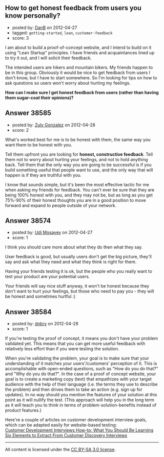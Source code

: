 ## How to get honest feedback from users you know personally?

- posted by: [DanB](https://stackexchange.com/users/-1/12057-danb) on 2012-04-27
- tagged: `getting-started`, `lean`, `customer-feedback`
- score: 3

I am about to build a proof-of-concept website, and I intend to build on it using  "Lean Startup" principles.  I have friends and acquaintances lined up to try it out, and I will solicit their feedback.  

The intended users are hikers and mountain bikers. My friends happen to be in this group. Obviously it would be nice to get feedback from users I don't know, but I have to start somewhere. So I'm looking for tips on how to ask questions so users won't worry about hurting my feelings.

**How can I make sure I get honest feedback from users (rather than having them sugar-coat their opinions)?**



## Answer 38585

- posted by: [Zuly Gonzalez](https://stackexchange.com/users/-1/2692-zuly-gonzalez) on 2012-04-28
- score: 2

What's worked best for me is to be honest with them, the same way you want them to be honest with you.

Tell them upfront you are looking for **honest, constructive feedback**. Tell them not to worry about hurting your feelings, and not to hold anything back. Tell them that the only way you are going to be successful is if you build something useful that people want to use, and the only way that will happen is if they are truthful with you.

I know that sounds simple, but it's been the most effective tactic for me when asking my friends for feedback. You can't ever be sure that they are being 100% honest with you, and they may not be, but as long as you get 75%-90% of their honest thoughts you are in a good position to move forward and expand to people outside of your network.  


## Answer 38574

- posted by: [Udi Mosayev](https://stackexchange.com/users/-1/17712-udi-mosayev) on 2012-04-27
- score: 1

I think you should care more about what they do then what they say.

User feedback is good, but usually users don't get the big picture, they'll say and ask what they need and what they think is right for them. 

Having your friends testing it is ok, but the people who you really want to test your product are your potential users. 

Your friends will say nice stuff anyway, it won't be honest because they don't want to hurt your feelings, but those who need to pay you - they will be honest and sometimes hurtful :)


## Answer 38584

- posted by: [dnbrv](https://stackexchange.com/users/-1/15284-dnbrv) on 2012-04-28
- score: 1

<p>If you're testing the proof of concept, it means you don't have your problem validated yet. This means that you can get more useful feedback with relatively less effort than if you were testing the solution.</p>

<p>When you're validating the problem, your goal is to make sure that your understanding of it matches your users'/customers' perception of it. This is accomplishable with open-ended questions, such as "How do you do that?" and "Why do you do that?". In the case of a proof of concept website, your goal is to create a marketing copy (text) that empathizes with your target audience with the help of their language (i.e. the terms they use to describe the problem) and then drives them to take an action (e.g. sign up for updates). In no way should you mention the features of your solution at this point as it will nullify the test. (This approach will help you in the long term as it will teach you to think in terms of problem-solution-benefits instead of product features.)</p>

<p>Here're a couple of articles on customer development interview goals, which can be adapted easily for website-based testing:<br>
<a href="http://www.cindyalvarez.com/communication/customer-development-interviews-how-to-what-you-should-be-learning" rel="nofollow">Customer Development Interviews How-to: What You Should Be Learning</a><br>
<a href="http://www.skmurphy.com/blog/2010/06/08/six-elements-to-extract-from-customer-discovery-interviews/" rel="nofollow">Six Elements to Extract From Customer Discovery Interviews</a></p>




---

All content is licensed under the [CC BY-SA 3.0 license](https://creativecommons.org/licenses/by-sa/3.0/).
